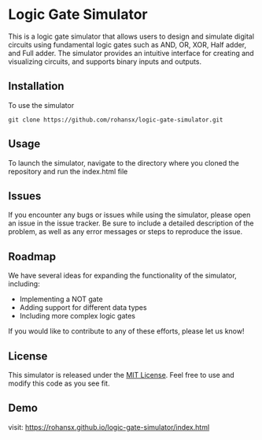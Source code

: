 
<h1>Logic Gate Simulator</h1>

<p>This is a logic gate simulator that allows users to design and simulate digital circuits using fundamental logic gates such as AND, OR, XOR, Half adder, and Full adder. The simulator provides an intuitive interface for creating and visualizing circuits, and supports binary inputs and outputs.</p>

<h2>Installation</h2>

<p>To use the simulator

<pre><code>git clone https://github.com/rohansx/logic-gate-simulator.git</code></pre>

<h2>Usage</h2>

<p>To launch the simulator, navigate to the directory where you cloned the repository and run the index.html file</p>


<h2>Issues</h2>

<p>If you encounter any bugs or issues while using the simulator, please open an issue in the issue tracker. Be sure to include a detailed description of the problem, as well as any error messages or steps to reproduce the issue.</p>

<h2>Roadmap</h2>

<p>We have several ideas for expanding the functionality of the simulator, including:</p>

<ul>
  <li>Implementing a NOT gate</li>
  <li>Adding support for different data types</li>
  <li>Including more complex logic gates</li>
</ul>

<p>If you would like to contribute to any of these efforts, please let us know!</p>

<h2>License</h2>

<p>This simulator is released under the <a href="https://opensource.org/licenses/MIT">MIT License</a>. Feel free to use and modify this code as you see fit.</p>

## Demo
visit: https://rohansx.github.io/logic-gate-simulator/index.html
